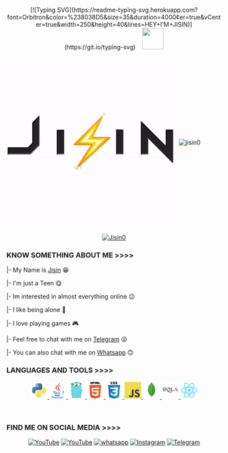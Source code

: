 <p align="center">
[![Typing SVG](https://readme-typing-svg.herokuapp.com?font=Orbitron&color=%238038D5&size=35&duration=4000&center=true&vCenter=true&width=250&height=40&lines=HEY+I'M+JISIN)](https://git.io/typing-svg) &nbsp;&nbsp; <img src="https://raw.githubusercontent.com/MartinHeinz/MartinHeinz/master/wave.gif" width="50px" height="50px"> </p>
    <img align="center" src="https://raw.githubusercontent.com/Jisin0/Jisin0/main/profile.gif" size='100px' height="400px">
  <img align="center" src="https://github-readme-stats.vercel.app/api?username=jisin0&show_icons=true&theme=midnight-purple" alt="jisin0" />


<p align="center"> <a href="https://github.com/Jisin0"><img src="https://github-profile-trophy.vercel.app/?username=Jisin0&theme=juicyfresh&no-frame=true&column=6&" alt="Jisin0" /></a> </p>

### KNOW SOMETHING ABOUT ME >>>>

|- My Name is [Jisin](https://github.com/Jisin0) 😁

|- I'm just a Teen 😋

|- Im interested in almost everything online 😉

|- I like being alone 🌝

|- I love playing games 🎮

|- Feel free to chat with me on [Telegram](https://t.me/Jisin_idk) 😜

|- You can also chat with me on [Whatsapp](https://wa.me/917560979627) 🙃
  


### LANGUAGES AND TOOLS >>>>
  
<p align="center">
</a> 
<a href="https://www.python.org" target="_blank" rel="noreferrer"> 
<img src="https://raw.githubusercontent.com/devicons/devicon/master/icons/python/python-original.svg" alt="python" width="40" height="40"/> 
</a> 
<a href="https://www.java.com" target="_blank" rel="noreferrer"> 
<img src="https://raw.githubusercontent.com/devicons/devicon/master/icons/java/java-original.svg" alt="java" width="40" height="40"/> 
</a> 
<a href="https://golang.org" target="_blank" rel="noreferrer">
<img src="https://raw.githubusercontent.com/devicons/devicon/master/icons/go/go-original.svg" alt="go" width="40" height="40"/> 
</a>
<a href="https://www.w3.org/html/" target="_blank" rel="noreferrer"> 
<img src="https://raw.githubusercontent.com/devicons/devicon/master/icons/html5/html5-original-wordmark.svg" alt="html5" width="40" height="40"/> 
</a> 
<a href="https://www.w3schools.com/css/" target="_blank" rel="noreferrer">
<img src="https://raw.githubusercontent.com/devicons/devicon/master/icons/css3/css3-original-wordmark.svg" alt="css3" width="40" height="40"/> 
</a> 
<a href="https://developer.mozilla.org/en-US/docs/Web/JavaScript" target="_blank" rel="noreferrer"> 
<img src="https://raw.githubusercontent.com/devicons/devicon/master/icons/javascript/javascript-original.svg" alt="javascript" width="40" height="40"/>
</a>
<a href="https://mongodb.com" target="_blank" rel="noreferrer"> 
<img src="https://raw.githubusercontent.com/devicons/devicon/master/icons/mongodb/mongodb-original.svg" alt="javascript" width="40" height="40"/> 
</a>
<a href="https://sqlalchemy.org" target="_blank" rel="noreferrer"> 
<img src="https://raw.githubusercontent.com/devicons/devicon/master/icons/sqlalchemy/sqlalchemy-original.svg" alt="javascript" width="40" height="40"/> 
</a>
<a href="https://reactjs.org" target="_blank" rel="noreferrer"> 
<img src="https://raw.githubusercontent.com/devicons/devicon/master/icons/react/react-original.svg" alt="javascript" width="40" height="40"/> 
</a>
</p>

<br>

### FIND ME ON SOCIAL MEDIA >>>>

<p align="center">
<a href="https://www.github.com/Jisin0"><img title="YouTube" src="https://img.shields.io/badge/Jisin-0-purple?style=for-the-badge&logo=github"></a>
<a href="https://www.youtube.com/channel/UC4HTsk_D_42aoVRfkifTCkA"><img title="YouTube" src="https://img.shields.io/badge/YouTube-Jisin-red?style=for-the-badge&logo=Youtube"></a>
<a href="https://chat.whatsapp.com/FsGXNXYu5nyHaW8BljPkRa"><img title="whatsapp" src="https://img.shields.io/badge/WHATSAPP-green?style=for-the-badge&logo=whatsapp"></a>
<a href="https://www.instagram.com/jisin_0"><img title="Instagram" src="https://img.shields.io/badge/INSTAGRAM-pink?style=for-the-badge&logo=instagram"></a>
<a href="https://t.me/Jisin_0"><img title="Telegram" src="https://img.shields.io/badge/TELEGRAM-blue?style=for-the-badge&logo=telegram"></a>
</p>

